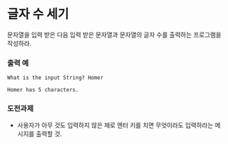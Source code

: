 

# 글자 수 세기
문자열을 입력 받은 다음 입력 받은 문자열과 문자열의 글자 수를 출력하는 프로그램을 작성하라.

### 출력 예
```
What is the input String? Homer

Homer has 5 characters.
```

### 도전과제
- 사용자가 아무 것도 입력하지 않은 채로 엔터 키를 치면 무엇이라도 입력하라는 메시지를 출력할 것.





